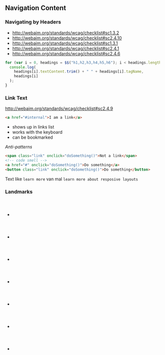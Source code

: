 ## Navigation Content

### Navigating by Headers

- http://webaim.org/standards/wcag/checklist#sc1.3.2
- http://webaim.org/standards/wcag/checklist#sc2.4.10
- http://webaim.org/standards/wcag/checklist#sc1.3.1
- http://webaim.org/standards/wcag/checklist#sc2.4.1
- http://webaim.org/standards/wcag/checklist#sc2.4.6

```js
for (var i = 0, headings = $$("h1,h2,h3,h4,h5,h6"); i < headings.length; i++) {
  console.log(
    headings[i].textContent.trim() + " " + headings[i].tagName,
    headings[i]
  );
}
```

### Link Text

http://webaim.org/standards/wcag/checklist#sc2.4.9

```html
<a href="#internal">I am a link</a>
```

- shows up in links list
- works with the keyboard
- can be bookmarked

_Anti-patterns_

```html
<span class="link" onclick="doSomething()">Not a link</span>
<!-- code smell -->
<a href="#" onclick="doSomething()">Do something</a>
<button class="link" onclick="doSomething()">Do something</button>
```

Text like `learn more` van mal `learn more about resposive layouts`

### Landmarks

- <header>
- <nav>
- <main>
- <article>
- <aside>
- <section>
- <footer>
